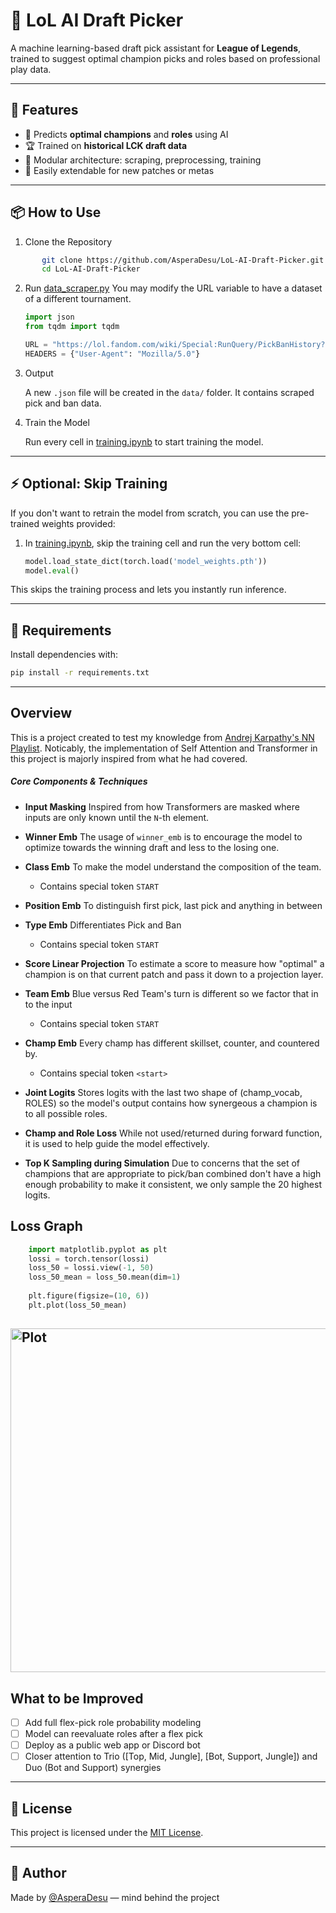 # 🧠 LoL AI Draft Picker

A machine learning-based draft pick assistant for **League of Legends**, trained to suggest optimal champion picks and roles based on professional play data.

---

## 🚀 Features

- 🤖 Predicts **optimal champions** and **roles** using AI
- 🏆 Trained on **historical LCK draft data**
- 🧱 Modular architecture: scraping, preprocessing, training
- 🔄 Easily extendable for new patches or metas

---

## 📦 How to Use

1. Clone the Repository
```bash
	   git clone https://github.com/AsperaDesu/LoL-AI-Draft-Picker.git
	   cd LoL-AI-Draft-Picker
```

2. Run [data_scraper.py](https://github.com/AsperaDesu/LoL-AI-Draft-Picker/blob/main/code/data_scraper.py)
   You may modify the URL variable to have a dataset of a different tournament.

	```python
	import json
	from tqdm import tqdm

	URL = "https://lol.fandom.com/wiki/Special:RunQuery/PickBanHistory?PBH%5Bpage%5D=LCK+2024+Summer&PBH%5Btextonly%5D=Yes&_run="
	HEADERS = {"User-Agent": "Mozilla/5.0"}

	```
3. Output

   A new `.json` file will be created in the `data/` folder. It contains scraped pick and ban data.

4. Train the Model

	Run every cell in [training.ipynb](https://github.com/AsperaDesu/LoL-AI-Draft-Picker/blob/main/code/training.ipynb "training.ipynb") to start training the model.

---
## ⚡ Optional: Skip Training

If you don't want to retrain the model from scratch, you can use the pre-trained weights provided:

1. In  [training.ipynb](https://github.com/AsperaDesu/LoL-AI-Draft-Picker/blob/main/code/training.ipynb "training.ipynb"), skip the training cell and run the very bottom cell:

	```python
	model.load_state_dict(torch.load('model_weights.pth'))
	model.eval()
	```
This skips the training process and lets you instantly run inference.

---

## 📁 Requirements

Install dependencies with:

```bash
pip install -r requirements.txt
```
---

## Overview
This is a project created to test my knowledge from [Andrej Karpathy's NN Playlist](https://www.youtube.com/watch?v=VMj-3S1tku0&list=PLAqhIrjkxbuWI23v9cThsA9GvCAUhRvKZ "Andrej Karpathy's NN Playlist"). Noticably, the implementation of Self Attention and Transformer in this project is majorly inspired from what he had covered. 
##### Core Components & Techniques
- **Input Masking**
	Inspired from how Transformers are masked where inputs are only known until the `N`-th element.
	
- **Winner Emb**
	The usage of `winner_emb` is to encourage the model to optimize towards the winning draft and less to the losing one.
	
- **Class Emb**
	To make the model understand the composition of the team. 
	- Contains special token `START`
	
- **Position Emb**
	To distinguish first pick, last pick and anything in between
	
- **Type Emb**
	Differentiates Pick and Ban
	- Contains special token `START`

- **Score Linear Projection**
	To estimate a score to measure how "optimal" a champion is on that current patch and pass it down to a projection layer.
	
- **Team Emb**
	Blue versus Red Team's turn is different so we factor that in to the input
	- Contains special token `START`
	
- **Champ Emb**
	Every champ has different skillset, counter, and countered by.
	- Contains special token `<start>`

- **Joint Logits**
	Stores logits with the last two shape of (champ_vocab, ROLES) so the model's output contains how synergeous a champion is to all possible roles.

- **Champ and Role Loss**
	While not used/returned during forward function, it is used to help guide the model effectively.
	
- **Top K Sampling during Simulation**
	Due to concerns that the set of champions that are appropriate to pick/ban combined don't have a high enough probability to make it consistent, we only sample the 20 highest logits.

## Loss Graph
```python
    import matplotlib.pyplot as plt
    lossi = torch.tensor(lossi)
    loss_50 = lossi.view(-1, 50)
    loss_50_mean = loss_50.mean(dim=1)
	
    plt.figure(figsize=(10, 6))
    plt.plot(loss_50_mean)
```
<a href="https://ibb.co.com/ynTGFBpL"><img src="https://i.ibb.co.com/99XzH3hR/download-3.png" alt="Plot" border="0" width=550></a>
---

## What to be Improved
- [ ] Add full flex-pick role probability modeling
- [ ] Model can reevaluate roles after a flex pick
- [ ] Deploy as a public web app or Discord bot
- [ ] Closer attention to Trio ([Top, Mid, Jungle], [Bot, Support, Jungle]) and Duo (Bot and Support) synergies

---
## 📝 License

This project is licensed under the [MIT License](LICENSE).

---

## 👤 Author

Made by [@AsperaDesu](https://github.com/AsperaDesu) — mind behind the project

